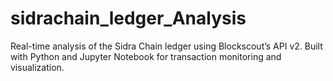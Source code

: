 # sidrachain_ledger_Analysis
Real-time analysis of the Sidra Chain ledger using Blockscout’s API v2. Built with Python and Jupyter Notebook for transaction monitoring and visualization.
